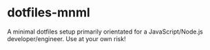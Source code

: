 # dotfiles-mnml
A minimal dotfiles setup primarily orientated for a JavaScript/Node.js developer/engineer. Use at your own risk!
